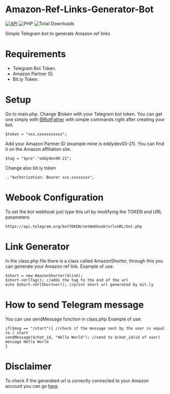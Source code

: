 # Amazon-Ref-Links-Generator-Bot

[![API](https://img.shields.io/badge/Telegram%20Bot%20API-November%2020%2C%202020-36ade1.svg)](https://core.telegram.org/bots/api)
![PHP](https://img.shields.io/badge/php-%3E%3D5.3-8892bf.svg)
![Total Downloads](https://img.shields.io/github/downloads/EddyDevProject/Amazon-Ref-Links-Generator-Bot/total)


Simple Telegram bot to generate Amazon ref links

# Requirements
- Telegram Bot Token.
- Amazon Partner ID.
- Bit.ly Token.

# Setup
Go to main.php. Change $token with your Telegram bot token.
You can get one simply with [@BotFather](https://core.telegram.org/bots#botfather) with simple commands right after creating your bot.
 ```
$token = "xxx.xxxxxxxxxxx";
```
Add your Amazon Partner ID (example mine is eddydev00-21). You can find it on the Amazon affiliation site.
```
$tag = "$pre"."eddydev00-21";
```
Change also bit.ly token
```
.."Authorization: Bearer xxx.xxxxxxxx",
```
# Webook Configuration

To set the bot webhook just type this url by modifying the TOKEN and URL parameters
```
https://api.telegram.org/botTOKEN/setWebhook?url=URL/bot.php
```
# Link Generator

In the class.php file there is a class called AmazonShorter, through this you can generate your Amazon ref link.
Example of use:
```
$short = new AmazonShorter($link);
$short->UrlTag(); //adds the tag to the end of the url
echo $short->UrlShortner(); //print short url generated by bit.ly

```
# How to send Telegram message

You can use sendMessage function in class.php
Example of use:
```
if($msg == "/start"){ //check if the message sent by the user is equal to / start
sendMessage($chat_id, "Hello World"); //send to $chat_id(id of user) message Hello World
}

```
# Disclaimer 

To check if the generated url is correctly connected to your Amazon account you can go [here](https://affiliate-program.amazon.com/home/tools/linkchecker?ac-ms-src=ac-nav).



